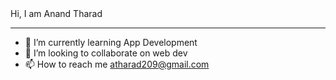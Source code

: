 <div> Hi, I am Anand Tharad </div>

<hr>

- 🌱 I’m currently learning App Development
- 💞️ I’m looking to collaborate on web dev
- 📫 How to reach me atharad209@gmail.com

<!---
anandtharad/anandtharad is a ✨ special ✨ repository because its `README.md` (this file) appears on your GitHub profile.
You can click the Preview link to take a look at your changes.
--->

